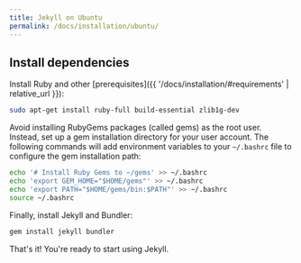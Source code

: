 ```yaml
---
title: Jekyll on Ubuntu
permalink: /docs/installation/ubuntu/
---
```


## Install dependencies

Install Ruby and other [prerequisites]({{ '/docs/installation/#requirements' | relative_url }}):

```sh
sudo apt-get install ruby-full build-essential zlib1g-dev
```

Avoid installing RubyGems packages (called gems) as the root user. Instead,
set up a gem installation directory for your user account. The following
commands will add environment variables to your `~/.bashrc` file to configure
the gem installation path:

```sh
echo '# Install Ruby Gems to ~/gems' >> ~/.bashrc
echo 'export GEM_HOME="$HOME/gems"' >> ~/.bashrc
echo 'export PATH="$HOME/gems/bin:$PATH"' >> ~/.bashrc
source ~/.bashrc
```

Finally, install Jekyll and Bundler:

```sh
gem install jekyll bundler
```

That's it! You're ready to start using Jekyll.
